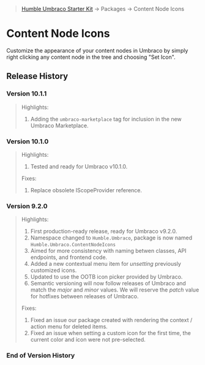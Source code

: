 ﻿> [Humble Umbraco Starter Kit](../../readme.md) → Packages → Content Node Icons

# Content Node Icons

Customize the appearance of your content nodes in Umbraco by simply right clicking any content node in the tree and choosing "Set Icon".

## Release History

### Version 10.1.1

> Highlights:
>
> 1. Adding the `umbraco-marketplace` tag for inclusion in the new Umbraco Marketplace.

### Version 10.1.0

> Highlights:
>
> 1. Tested and ready for Umbraco v10.1.0.
>
> Fixes:
> 1. Replace obsolete IScopeProvider reference. 

### Version 9.2.0

> Highlights:
> 
> 1. First production-ready release, ready for Umbraco v9.2.0.
> 2. Namespace changed to `Humble.Umbraco`, package is now named `Humble.Umbraco.ContentNodeIcons`
> 3. Aimed for more consistency with naming betwen classes, API endpoints, and frontend code.
> 4. Added a new contextual menu item for *unsetting* previously customized icons.
> 5. Updated to use the OOTB icon picker provided by Umbraco.
> 6. Semantic versioning will now follow releases of Umbraco and match the *major* and *minor* values. We will reserve the *patch* value for hotfixes between releases of Umbraco.
> 
> Fixes:
> 
> 1. Fixed an issue our package created with rendering the context / action menu for deleted items.
> 2. Fixed an issue when setting a custom icon for the first time, the current color and icon were not pre-selected.

### End of Version History